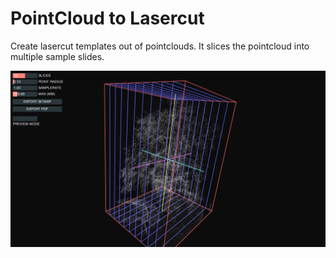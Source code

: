 # PointCloud to Lasercut
Create lasercut templates out of pointclouds. It slices the pointcloud into multiple sample slides.

![Slicer](images/slicer.png)